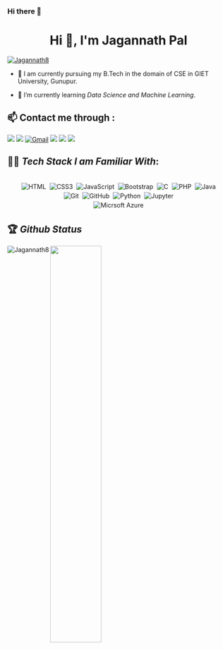 ### Hi there 👋

<!--
**Jagannath8/Jagannath8** is a ✨ _special_ ✨ repository because its `README.md` (this file) appears on your GitHub profile.

Here are some ideas to get you started:

- 🔭 I’m currently working on ...
- 🌱 I’m currently learning ...
- 👯 I’m looking to collaborate on ...
- 🤔 I’m looking for help with ...
- 💬 Ask me about ...
- 📫 How to reach me: ...
- 😄 Pronouns: ...
- ⚡ Fun fact: ...
-->

<h1 align="center">Hi 👋, I'm Jagannath Pal</h1>
<!-- <h3 align="center">A passionate frontend developer from India. </h3> -->

<p align="left"> <a href="https://github.com/ryo-ma/github-profile-trophy"><img src="https://github-profile-trophy.vercel.app/?username=Jagannath8" alt="Jagannath8" /></a> </p>


- 🔭 I am currently pursuing my B.Tech in the domain of CSE in GIET University, Gunupur.

- 🌱 I’m currently learning *Data Science and Machine Learning*.


## 📫 Contact me through :<br>
[<img src="https://img.shields.io/badge/YouTube-%23FF0000.svg?&style=for-the-badge&logo=YouTube&logoColor=white">](https://www.youtube.com/channel/UC196cZJxnMFN2wb_yMW1igQ)
[<img src="https://img.shields.io/badge/Github-%23000000.svg?&style=for-the-badge&logo=github&logoColor=white">](https://github.com/Jagannath8)
[<img alt="Gmail" src="https://img.shields.io/badge/Gmail-D14836?style=for-the-badge&logo=gmail&logoColor=white" />](mailto:jagannath9611@gmail.com)
[<img src="https://img.shields.io/badge/linkedin-%230077B5.svg?&style=for-the-badge&logo=linkedin&logoColor=white">](https://www.linkedin.com/in/jagannath-pal-a26403178/)
[<img src="https://img.shields.io/badge/instagram-%23E4405F.svg?&style=for-the-badge&logo=Instagram&logoColor=white">](https://www.instagram.com/_jagannath_08/)
[<img src="https://img.shields.io/badge/facebook-%230055B5.svg?&style=for-the-badge&logo=facebook&logoColor=white">](https://www.facebook.com/jagannath.08/)




## 👨‍💻 *Tech Stack I am Familiar With*:

<p align="center">
<br/>
<img alt="HTML" src="https://img.shields.io/badge/HTML5%20-%23F05033.svg?&style=for-the-badge&logo=HTML5&logoColor=white" style="margin:2px;"/>
<img alt="CSS3" src="https://img.shields.io/badge/css3%20-%231572B6.svg?&style=for-the-badge&logo=css3&logoColor=white" style="margin:2px;"/>
<img alt="JavaScript" src="https://img.shields.io/badge/javascript%20-%23323330.svg?&style=for-the-badge&logo=javascript&logoColor=%23F7DF1E" style="margin:2px;"/>
<img alt="Bootstrap" src="https://img.shields.io/badge/bootstrap%20-%23563D7C.svg?&style=for-the-badge&logo=bootstrap&logoColor=white" style="margin:2px;"/>
<img alt="C" src="https://img.shields.io/badge/c%20-%2300599C.svg?&style=for-the-badge&logo=c&logoColor=white" style="margin:2px;"/>
<img alt="PHP" src="https://img.shields.io/badge/php%20-%2320232a.svg?&style=for-the-badge&logo=php&logoColor=%2365DAFB" style="margin:2px;"/>
<img alt="Java" src="https://img.shields.io/badge/java%20-%234ea94b.svg?&style=for-the-badge&logo=java&logoColor=white" style="margin:2px;"/>
   <br>
<img alt="Git" src="https://img.shields.io/badge/git%20-%23F05033.svg?&style=for-the-badge&logo=git&logoColor=white" style="margin:2px;"/>
<img alt="GitHub" src="https://img.shields.io/badge/Github-%23000000.svg?&style=for-the-badge&logo=github&logoColor=white" style="margin:2px;"/>
<img alt="Python" src ="https://img.shields.io/badge/python%20-%2304599C.svg?&style=for-the-badge&logo=python&logoColor=yellow" style="margin:2px;"/>
<img alt="Jupyter" src ="https://img.shields.io/badge/jupyter%20-%23E05000.svg?&style=for-the-badge&logo=jupyter&logoColor=white" style="margin:2px;"/>
   <br>
<img alt="Micrsoft Azure" src ="https://img.shields.io/badge/microsoftazure%20-1e90ff.svg?&style=for-the-badge&logo=microsoftazure&logoColor=white" style="margin:2px;"/>
   

   
<br/>
</p>



## 🏆 *Github Status*


<p><img align="left" src="https://github-readme-stats.vercel.app/api/top-langs?username=Jagannath8&show_icons=true&theme=dark&locale=en&layout=compact" alt="Jagannath8" /></p>

<p><img align='center' src="https://github-readme-stats.vercel.app/api?username=Jagannath8&&show_icons=true&theme=dark&locale=en&layout=compact" width="48%" align="right" ></p>

<!-- <div> 
<img src="https://activity-graph.herokuapp.com/graph?username=Jagannath8&bg_color=FFFFFF&color=000000&line=000000&point=00FF00">
</div> -->

<!-- 
<div align="center">
  
![visitors](https://visitor-badge.laobi.icu/badge?page_id=Jagannath8)
</div> -->

